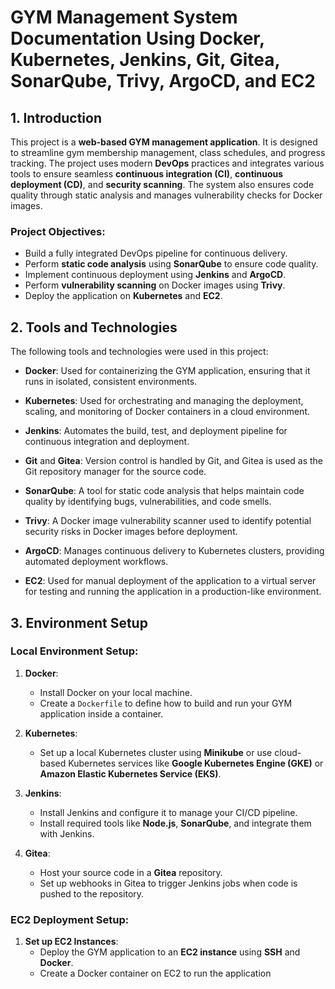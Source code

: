# **GYM Management System Documentation Using Docker, Kubernetes, Jenkins, Git, Gitea, SonarQube, Trivy, ArgoCD, and EC2**

## 1. **Introduction**

This project is a **web-based GYM management application**. It is designed to streamline gym membership management, class schedules, and progress tracking. The project uses modern **DevOps** practices and integrates various tools to ensure seamless **continuous integration (CI)**, **continuous deployment (CD)**, and **security scanning**. The system also ensures code quality through static analysis and manages vulnerability checks for Docker images.

### **Project Objectives:**
- Build a fully integrated DevOps pipeline for continuous delivery.
- Perform **static code analysis** using **SonarQube** to ensure code quality.
- Implement continuous deployment using **Jenkins** and **ArgoCD**.
- Perform **vulnerability scanning** on Docker images using **Trivy**.
- Deploy the application on **Kubernetes** and **EC2**.

## 2. **Tools and Technologies**

The following tools and technologies were used in this project:

- **Docker**: Used for containerizing the GYM application, ensuring that it runs in isolated, consistent environments.
  
- **Kubernetes**: Used for orchestrating and managing the deployment, scaling, and monitoring of Docker containers in a cloud environment.
  
- **Jenkins**: Automates the build, test, and deployment pipeline for continuous integration and deployment.
  
- **Git** and **Gitea**: Version control is handled by Git, and Gitea is used as the Git repository manager for the source code.

- **SonarQube**: A tool for static code analysis that helps maintain code quality by identifying bugs, vulnerabilities, and code smells.

- **Trivy**: A Docker image vulnerability scanner used to identify potential security risks in Docker images before deployment.

- **ArgoCD**: Manages continuous delivery to Kubernetes clusters, providing automated deployment workflows.

- **EC2**: Used for manual deployment of the application to a virtual server for testing and running the application in a production-like environment.

## 3. **Environment Setup**

### **Local Environment Setup:**

1. **Docker**:
   - Install Docker on your local machine.
   - Create a `Dockerfile` to define how to build and run your GYM application inside a container.

2. **Kubernetes**:
   - Set up a local Kubernetes cluster using **Minikube** or use cloud-based Kubernetes services like **Google Kubernetes Engine (GKE)** or **Amazon Elastic Kubernetes Service (EKS)**.

3. **Jenkins**:
   - Install Jenkins and configure it to manage your CI/CD pipeline.
   - Install required tools like **Node.js**, **SonarQube**, and integrate them with Jenkins.

4. **Gitea**:
   - Host your source code in a **Gitea** repository.
   - Set up webhooks in Gitea to trigger Jenkins jobs when code is pushed to the repository.

### **EC2 Deployment Setup:**

1. **Set up EC2 Instances**:
   - Deploy the GYM application to an **EC2 instance** using **SSH** and **Docker**.
   - Create a Docker container on EC2 to run the application
